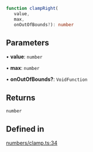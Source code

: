 ```ts
function clampRight(
   value, 
   max, 
   onOutOfBounds?): number
```

## Parameters

• **value**: `number`

• **max**: `number`

• **onOutOfBounds?**: `VoidFunction`

## Returns

`number`

## Defined in

[numbers/clamp.ts:34](https://github.com/Tismas/naszos-utils/blob/d1a1eb2a775799ea1a271a00b3a6cade833871d8/src/numbers/clamp.ts#L34)
